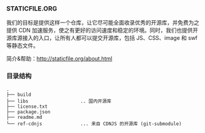 ### STATICFILE.ORG

我们的目标是提供这样一个仓库，让它尽可能全面收录优秀的开源库，并免费为之提供 CDN 加速服务，使之有更好的访问速度和稳定的环境。同时，我们也提供开源库源接入的入口，让所有人都可以提交开源库，包括 JS、CSS、image 和 swf 等静态文件。 

简介&帮助：http://staticfile.org/about.html

### 目录结构

```
.
├── build
├── libs                   .. 国内开源库
├── license.txt
├── package.json
├── readme.md
└── ref-cdnjs              ... 来自 CDNJS 的开源库 (git-submodule)
```
